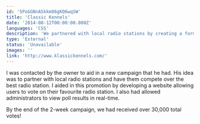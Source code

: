 ```yaml
---
id: '5PoGGNnASkkm86gKO6wqSW'
title: 'Classic Kennels'
date: '2014-08-12T00:00:00.000Z'
languages: 'CSS'
description: 'We partnered with local radio stations by creating a form for listeners to vote for their favourite radio stations.'
type: 'External'
status: 'Unavailable'
images: ''
link: 'http://www.klassickennels.com/'
---
```


I was contacted by the owner to aid in a new campaign that he had. His idea was to partner with local radio stations and have them compete over the best radio station. I aided in this promotion by developing a website allowing users to vote on their favourite radio station. I also had allowed administrators to view poll results in real-time.

By the end of the 2-week campaign, we had received over 30,000 total votes!
